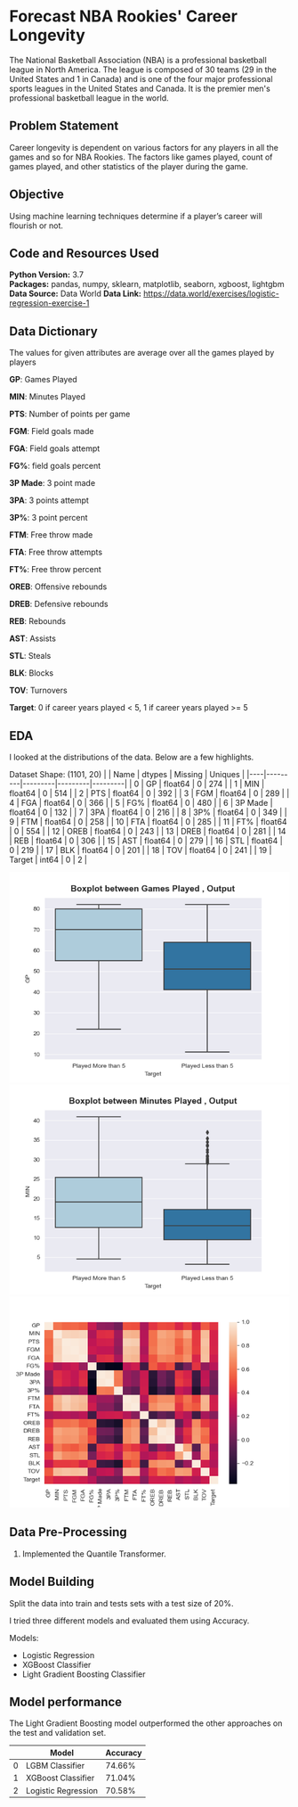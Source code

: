 # Forecast NBA Rookies' Career Longevity


The National Basketball Association (NBA) is a professional basketball league in North America. The league is composed of 30 teams (29 in the United States and 1 in Canada) and is one of the four major professional sports leagues in the United States and Canada. It is the premier men's professional basketball league in the world.


## Problem Statement

Career longevity is dependent on various factors for any players in all the games and so for NBA Rookies. The factors like games played, count of games played, and other statistics of the player during the game.



## Objective

Using machine learning techniques determine if a player’s career will flourish or not.

## Code and Resources Used 
**Python Version:** 3.7  
**Packages:** pandas, numpy, sklearn, matplotlib, seaborn, xgboost, lightgbm  
**Data Source:** Data World
**Data Link:** https://data.world/exercises/logistic-regression-exercise-1

## Data Dictionary

 
The values for given attributes are average over all the games played by players

<b>GP</b>: Games Played

<b>MIN</b>:  Minutes Played

<b>PTS</b>: Number of points per game

<b>FGM</b>: Field goals made

<b>FGA</b>: Field goals attempt

<b>FG%</b>: field goals percent

<b>3P Made</b>: 3 point made

<b>3PA</b>: 3 points attempt

<b>3P%</b>: 3 point percent

<b>FTM</b>: Free throw made

<b>FTA</b>: Free throw attempts

<b>FT%</b>: Free throw percent

<b>OREB</b>: Offensive rebounds

<b>DREB</b>: Defensive rebounds

<b>REB</b>: Rebounds

<b>AST</b>: Assists

<b>STL</b>: Steals

<b>BLK</b>: Blocks

<b>TOV</b>: Turnovers

<b>Target</b>: 0 if career years played < 5, 1 if career years played >= 5

## EDA
I looked at the distributions of the data. Below are a few highlights.

Dataset Shape: (1101, 20)
|    | Name    | dtypes  | Missing | Uniques |
|----|---------|---------|---------|---------|
| 0  | GP      | float64 | 0       | 274     |
| 1  | MIN     | float64 | 0       | 514     |
| 2  | PTS     | float64 | 0       | 392     |
| 3  | FGM     | float64 | 0       | 289     |
| 4  | FGA     | float64 | 0       | 366     |
| 5  | FG%     | float64 | 0       | 480     |
| 6  | 3P Made | float64 | 0       | 132     |
| 7  | 3PA     | float64 | 0       | 216     |
| 8  | 3P%     | float64 | 0       | 349     |
| 9  | FTM     | float64 | 0       | 258     |
| 10 | FTA     | float64 | 0       | 285     |
| 11 | FT%     | float64 | 0       | 554     |
| 12 | OREB    | float64 | 0       | 243     |
| 13 | DREB    | float64 | 0       | 281     |
| 14 | REB     | float64 | 0       | 306     |
| 15 | AST     | float64 | 0       | 279     |
| 16 | STL     | float64 | 0       | 219     |
| 17 | BLK     | float64 | 0       | 201     |
| 18 | TOV     | float64 | 0       | 241     |
| 19 | Target  | int64   | 0       | 2       |

![alt text](https://github.com/aryanj10/NBA-Longevity-Classification/blob/master/boxplot_game_played_output.png "Boxplot")
![alt text](https://github.com/aryanj10/NBA-Longevity-Classification/blob/master/boxplot_mins_output.png "Boxplot")
![alt text](https://github.com/aryanj10/NBA-Longevity-Classification/blob/master/correlation_matrix.png "Correlation Matrix")

## Data Pre-Processing
1. Implemented the Quantile Transformer.

## Model Building
Split the data into train and tests sets with a test size of 20%.  

I tried three different models and evaluated them using Accuracy. 

Models:
*	Logistic Regression
*	XGBoost Classifier
*	Light Gradient Boosting Classifier

## Model performance
The Light Gradient Boosting model outperformed the other approaches on the test and validation set. 


|    | Model               | Accuracy |
|----|--------------------|---------|
| 0  | LGBM Classifier                 | 74.66%  |
| 1  | XGBoost Classifier  | 71.04%   |
| 2  | Logistic Regression                | 70.58%  |

